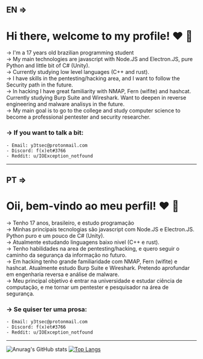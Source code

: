 ## EN =>

# Hi there, welcome to my profile! :heart: :wave:

-> I'm a 17 years old brazilian programming student  
-> My main technologies are javascript with Node.JS and Electron.JS, pure Python and little bit of C# (Unity).  
-> Currently studying low level languages (C++ and rust).  
-> I have skills in the pentesting/hacking area, and I want to follow the Security path in the future.  
-> In hacking I have great familiarity with NMAP, Fern (wifite) and hashcat. Currently studying Burp Suite and Wireshark. Want to deepen in reverse engineering and malware analisys
in the future.  
-> My main goal is to go to the college and study computer science to become a professional pentester and security researcher.  

### -> If you want to talk a bit: 
    - Email: y3tsec@protonmail.com
    - Discord: f(x)et#3766
    - Reddit: u/IOException_notfound
    
--------------------------------------------------------------------------------------------------------------------------------------------------------------------------

## PT =>

# Oii, bem-vindo ao meu perfil! :heart: :wave:

-> Tenho 17 anos, brasileiro, e estudo programação  
-> Minhas principais tecnologias são javascript com Node.JS e Electron.JS. Python puro e um pouco de C# (Unity).  
-> Atualmente estudando linguagens baixo nivel (C++ e rust).  
-> Tenho habilidades na area de pentesting/hacking, e quero seguir o caminho da segurança da informação no futuro.  
-> Em hacking tenho grande familiaridade com NMAP, Fern (wifite) e hashcat. Atualmente estudo Burp Suite e Wireshark. Pretendo aprofundar em engenharia reversa e análise de malware.  
-> Meu principal objetivo é entrar na universidade e estudar ciência de computação, e me tornar um pentester e pesquisador na área de segurança.  

### -> Se quiser ter uma prosa:
    - Email: y3tsec@protonmail.com
    - Discord: f(x)et#3766
    - Reddit: u/IOException_notfound
-------------------------------------------------------------------------------------------------------------------------------------------------------------------------
![Anurag's GitHub stats](https://github-readme-stats.vercel.app/api?username=LucasVChaves&show_icons=true&theme=material-palenight)
[![Top Langs](https://github-readme-stats.vercel.app/api/top-langs/?username=LucasVChaves&layout=compact&theme=material-palenight)](https://github.com/anuraghazra/github-readme-stats)
